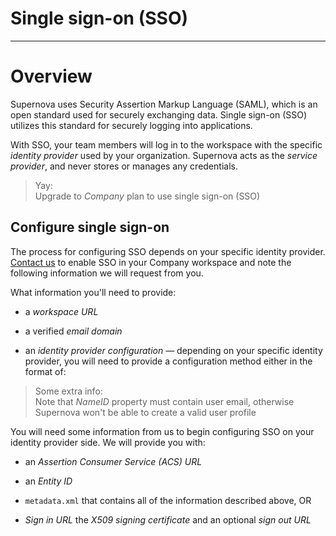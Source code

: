 
# Single sign-on (SSO)

---

# Overview

Supernova uses Security Assertion Markup Language (SAML), which is an open standard used for securely exchanging data. Single sign-on (SSO) utilizes this standard for securely logging into applications. 

With SSO, your team members will log in to the workspace with the specific *identity provider* used by your organization. Supernova acts as the *service provider*, and never stores or manages any credentials.

> Yay:  
> Upgrade to *Company* plan to use single sign-on (SSO)

## Configure single sign-on

The process for configuring SSO depends on your specific identity provider. [Contact us](sales@supernova.io) to enable SSO in your Company workspace and note the following information we will request from you. 

What information you'll need to provide:

- a *workspace URL*

- a verified *email domain*

- an *identity provider configuration* — depending on your specific identity provider, you will need to provide a configuration method either in the format of:

> Some extra info:  
> Note that *NameID* property must contain user email, otherwise Supernova won't be able to create a valid user profile

You will need some information from us to begin configuring SSO on your identity provider side. We will provide you with:

- an *Assertion Consumer Service (ACS) URL*

- an *Entity ID*

- `metadata.xml` that contains all of the information described above, OR

- *Sign in URL* the *X509 signing certificate* and an optional *sign out URL*